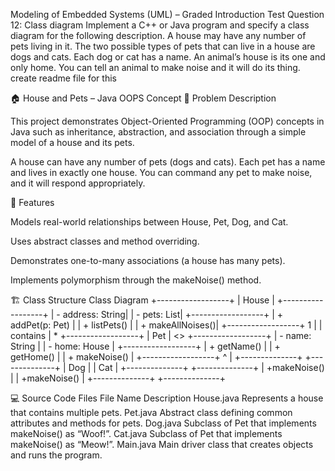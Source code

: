 Modeling of Embedded Systems (UML) – Graded
Introduction Test
Question 12:
Class diagram Implement a C++ or Java program and specify a class diagram for the following description. A house may have any number of pets living in it. 
The two possible types of pets that can live in a house are dogs and cats. Each dog or cat has a name.
An animal’s house is its one and only home. You can tell an animal to make noise and it will do its thing. create readme file for this

🏠 House and Pets – Java OOPS Concept
📘 Problem Description

This project demonstrates Object-Oriented Programming (OOP) concepts in Java such as inheritance, abstraction, and association through a simple model of a house and its pets.

A house can have any number of pets (dogs and cats).
Each pet has a name and lives in exactly one house.
You can command any pet to make noise, and it will respond appropriately.

🧩 Features

Models real-world relationships between House, Pet, Dog, and Cat.

Uses abstract classes and method overriding.

Demonstrates one-to-many associations (a house has many pets).

Implements polymorphism through the makeNoise() method.

🏗️ Class Structure
Class Diagram
+------------------+
|      House       |
+------------------+
| - address: String|
| - pets: List<Pet>|
+------------------+
| + addPet(p: Pet) |
| + listPets()     |
| + makeAllNoises()|
+------------------+
          1
          |
          | contains
          | *
+------------------+
|       Pet        | <<abstract>>
+------------------+
| - name: String   |
| - home: House    |
+------------------+
| + getName()      |
| + getHome()      |
| + makeNoise()    |
+------------------+
          ^
          |
   +--------------+       +--------------+
   |     Dog      |       |     Cat      |
   +--------------+       +--------------+
   | +makeNoise() |       | +makeNoise() |
   +--------------+       +--------------+

💻 Source Code Files
File Name	Description
House.java	Represents a house that contains multiple pets.
Pet.java	Abstract class defining common attributes and methods for pets.
Dog.java	Subclass of Pet that implements makeNoise() as “Woof!”.
Cat.java	Subclass of Pet that implements makeNoise() as “Meow!”.
Main.java	Main driver class that creates objects and runs the program.
